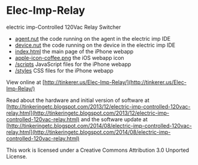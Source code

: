 Elec-Imp-Relay
==============

electric imp-Controlled 120Vac Relay Switcher

* [agent.nut](https://github.com/dwaq/Elec-Imp-Relay/blob/master/agent.nut) the code running on the agent in the electric imp IDE
* [device.nut](https://github.com/dwaq/Elec-Imp-Relay/blob/master/device.nut) the code running on the device in the electric imp IDE
* [index.html](https://github.com/dwaq/Elec-Imp-Relay/blob/master/index.html) the main page of the iPhone webapp
* [apple-icon-coffee.png](https://github.com/dwaq/Elec-Imp-Relay/blob/master/apple-icon-coffee.png) the iOS webapp icon
* [/scripts](https://github.com/dwaq/Elec-Imp-Relay/tree/master/scripts) JavaScript files for the iPhone webapp
* [/styles](https://github.com/dwaq/Elec-Imp-Relay/tree/master/styles) CSS files for the iPhone webapp

View online at [http://tinkerer.us/Elec-Imp-Relay/](http://tinkerer.us/Elec-Imp-Relay/)

Read about the hardware and initial version of software at [http://tinkeringetc.blogspot.com/2013/12/electric-imp-controlled-120vac-relay.html](http://tinkeringetc.blogspot.com/2013/12/electric-imp-controlled-120vac-relay.html) and the software update at [http://tinkeringetc.blogspot.com/2014/08/electric-imp-controlled-120vac-relay.html](http://tinkeringetc.blogspot.com/2014/08/electric-imp-controlled-120vac-relay.html)

This work is licensed under a Creative Commons Attribution 3.0 Unported License.
